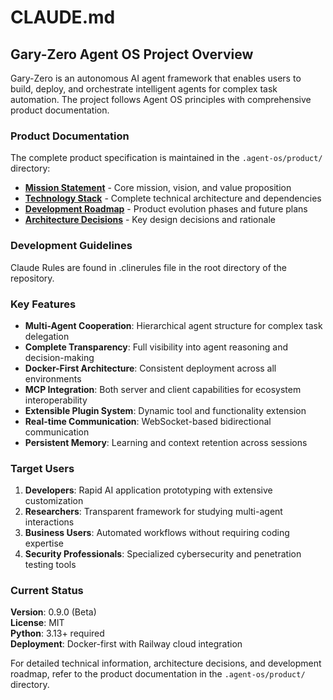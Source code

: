 # CLAUDE.md

## Gary-Zero Agent OS Project Overview

Gary-Zero is an autonomous AI agent framework that enables users to build, deploy, and orchestrate intelligent agents for complex task automation. The project follows Agent OS principles with comprehensive product documentation.

### Product Documentation

The complete product specification is maintained in the `.agent-os/product/` directory:

- **[Mission Statement](.agent-os/product/mission.md)** - Core mission, vision, and value proposition
- **[Technology Stack](.agent-os/product/tech-stack.md)** - Complete technical architecture and dependencies
- **[Development Roadmap](.agent-os/product/roadmap.md)** - Product evolution phases and future plans
- **[Architecture Decisions](.agent-os/product/decisions.md)** - Key design decisions and rationale

### Development Guidelines

Claude Rules are found in .clinerules file in the root directory of the repository.

### Key Features

- **Multi-Agent Cooperation**: Hierarchical agent structure for complex task delegation
- **Complete Transparency**: Full visibility into agent reasoning and decision-making
- **Docker-First Architecture**: Consistent deployment across all environments
- **MCP Integration**: Both server and client capabilities for ecosystem interoperability
- **Extensible Plugin System**: Dynamic tool and functionality extension
- **Real-time Communication**: WebSocket-based bidirectional communication
- **Persistent Memory**: Learning and context retention across sessions

### Target Users

1. **Developers**: Rapid AI application prototyping with extensive customization
2. **Researchers**: Transparent framework for studying multi-agent interactions
3. **Business Users**: Automated workflows without requiring coding expertise
4. **Security Professionals**: Specialized cybersecurity and penetration testing tools

### Current Status

**Version**: 0.9.0 (Beta)  
**License**: MIT  
**Python**: 3.13+ required  
**Deployment**: Docker-first with Railway cloud integration  

For detailed technical information, architecture decisions, and development roadmap, refer to the product documentation in the `.agent-os/product/` directory.
